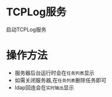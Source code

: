 # TCPLog服务

启动TCPLog服务

# 操作方法

- 服务器后台运行时会在`任务列表`显示
- 如需关闭服务器,在`任务列表`删除任务即可
- ldap回连会在`实时输出`显示






